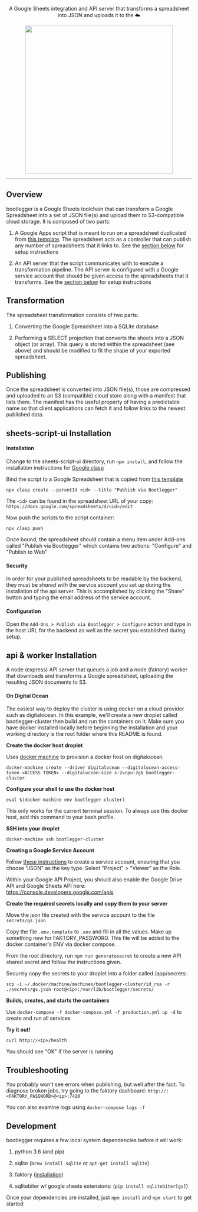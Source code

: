 <p align="center">
  A Google Sheets integration and API server that transforms a spreadsheet into JSON and uploads it to the ☁️</p>
<p align="center"><img src="https://roosterhappyhours.sfo2.cdn.digitaloceanspaces.com/SS_Banshee.jpg" width="400" /></p>

---

## Overview

bootlegger is a Google Sheets toolchain that can transform a Google Spreadsheet into a set of JSON file(s) and upload them to S3-compatible cloud storage. It is composed of two parts:

1. A Google Apps script that is meant to run on a spreadsheet duplicated from [this template](https://docs.google.com/spreadsheets/d/1TOHNH2mR0RovUyoUx081WSgwqLTDNV24syjSGeR5VG0/edit#gid=0). The spreadsheet acts as a controller that can publish any number of spreadsheets that it links to. See the [section below](#sheets-script-ui-installation) for setup instructions

2. An API server that the script communicates with to execute a transformation pipeline. The API server is configured with a Google service account that should be given access to the spreadsheets that it transforms. See the [section below](#api--worker-installation) for setup instructions

## Transformation

The spreadsheet transformation consists of two parts:

1. Converting the Google Spreadsheet into a SQLite database

2. Performing a SELECT projection that converts the sheets into a JSON object (or array). This query is stored within the spreadsheet (see above) and should be modified to fit the shape of your exported spreadsheet.

## Publishing

Once the spreadsheet is converted into JSON file(s), those are compressed and uploaded to an S3 (compatible) cloud store along with a manifest that lists them. The manifest has the useful property of having a predictable name so that client applications can fetch it and follow links to the newest published data.

## sheets-script-ui Installation

#### Installation

Change to the sheets-script-ui directory, run `npm install`, and follow the installation instructions for [Google clasp](https://github.com/google/clasp)

Bind the script to a Google Spreadsheet that is copied from [this template](https://docs.google.com/spreadsheets/d/1TOHNH2mR0RovUyoUx081WSgwqLTDNV24syjSGeR5VG0/edit#gid=0)

`npx clasp create --parentId <id> --title "Publish via Bootlegger"`

The `<id>` can be found in the spreadsheet URL of your copy: `https://docs.google.com/spreadsheets/d/<id>/edit`

Now push the scripts to the script container:

`npx clasp push`

Once bound, the spreadsheet should contain a menu item under Add-ons called "Publish via Bootlegger" which contains two actions: "Configure" and "Publish to Web"

#### Security

In order for your published spreadsheets to be readable by the backend, they must be _shared with_ the service account you set up during the installation of the api server. This is accomplished by clicking the "Share" button and typing the email address of the service account.

#### Configuration

Open the `Add-Ons > Publish via Bootlegger > Configure` action and type in the host URL for the backend as well as the secret you established during setup.

## api & worker Installation

A node (express) API server that queues a job and a node (faktory) worker that downloads and transforms a Google spreadsheet, uploading the resulting JSON documents to S3.

#### On Digital Ocean

The easiest way to deploy the cluster is using docker on a cloud provider such as digitalocean. In this example, we'll create a new droplet called bootlegger-cluster then build and run the containers on it. Make sure you have docker installed locally before beginning the installation and your working directory is the root folder where this README is found.

**Create the docker host droplet**

Uses [docker machine](https://docs.docker.com/machine/) to provision a docker host on digitalocean.

`docker-machine create --driver digitalocean --digitalocean-access-token <ACCESS TOKEN> --digitalocean-size s-2vcpu-2gb bootlegger-cluster`

**Configure your shell to use the docker host**

`eval $(docker-machine env bootlegger-cluster)`

This only works for the current terminal session. To always use this docker host, add this command to your bash profile.

**SSH into your droplet**

`docker-machine ssh bootlegger-cluster`

**Creating a Google Service Account**

Follow [these instructions](https://support.google.com/a/answer/7378726?hl=en) to create a service account, ensuring that you choose "JSON" as the key type. Select "Project" > "Viewer" as the Role.

Within your Google API Project, you should also enable the Google Drive API and Google Sheets API here: https://console.developers.google.com/apis

**Create the required secrets locally and copy them to your server**

Move the json file created with the service account to the file `secrets/gs.json`

Copy the file `.env.template` to `.env` and fill in all the values. Make up something new for FAKTORY_PASSWORD. This file will be added to the docker container's ENV via docker compose.

From the root directory, run `npm run generatesecret` to create a new API shared secret and follow the instructions given.

Securely copy the secrets to your droplet into a folder called /app/secrets:

`scp -i ~/.docker/machine/machines/bootlegger-cluster/id_rsa -r ./secrets/gs.json root@<ip>:/var/lib/bootlegger/secrets/`

**Builds, creates, and starts the containers**

Use `docker-compose -f docker-compose.yml -f production.yml up -d` to create and run all services

**Try it out!**

`curl http://<ip>/health`

You should see "OK" if the server is running

## Troubleshooting

You probably won't see errors when publishing, but well after the fact. To diagnose broken jobs, try going to the faktory dashboard: `http://:<FAKTORY_PASSWORD>@<ip>:7420`
  
You can also examine logs using `docker-compose logs -f`

## Development

bootlegger requires a few local system dependencies before it will work:

1. python 3.6 (and pip)

2. sqlite (`brew install sqlite` or `apt-get install sqlite`)

3. faktory ([installation](https://github.com/contribsys/faktory/wiki/Installation))

4. sqlitebiter w/ google sheets extensions: (`pip install sqlitebiter[gs]`)

Once your dependencies are installed, just `npm install` and `npm start` to get started
